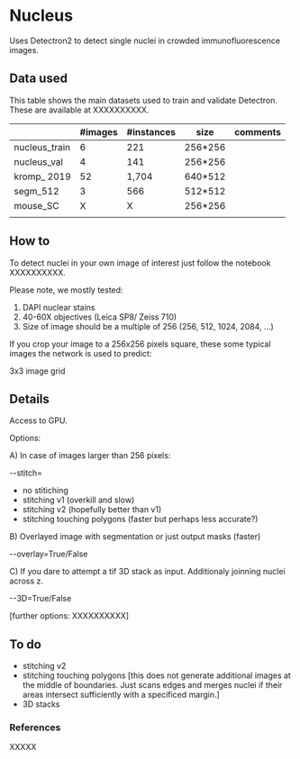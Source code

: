# Nucleus
Uses Detectron2 to detect single nuclei in crowded immunofluorescence images.

## Data used
This table shows the main datasets used to train and validate Detectron. These are available at XXXXXXXXXX.

|   | #images  |  #instances | size  | comments  |
|---|---|---|---|---|
nucleus_train |	6 |	221 | 256*256
nucleus_val | 4 | 141 | 256*256
kromp_ 2019 | 52 | 1,704 | 640*512
segm_512 | 3 | 566 | 512*512
mouse_SC | X | X | 256*256
|   |   |   |   |   |

## How to
To detect nuclei in your own image of interest just follow the notebook XXXXXXXXXX. 

Please note, we mostly tested:
1) DAPI nuclear stains
2) 40-60X objectives (Leica SP8/ Zeiss 710)
3) Size of image should be a multiple of 256 (256, 512, 1024, 2084, ...)


If you crop your image to a 256x256 pixels square, these some typical images the network is used to predict:


3x3 image grid


## Details 

Access to GPU. 

Options:

A) In case of images larger than 256 pixels:

--stitch=
- no stitiching
- stitching v1 (overkill and slow)
- stitching v2 (hopefully better than v1)
- stitching touching polygons (faster but perhaps less accurate?)

B) Overlayed image with segmentation or just output masks (faster)

--overlay=True/False


C) If you dare to attempt a tif 3D stack as input. Additionaly joinning nuclei across z.

--3D=True/False

[further options: XXXXXXXXXX]


## To do

- stitching v2
- stitching touching polygons [this does not generate additional images at the middle of boundaries. Just scans edges and merges nuclei if their areas intersect sufficiently with a specificed margin.]
- 3D stacks


### References

XXXXX

